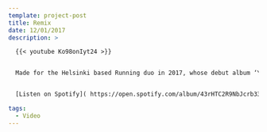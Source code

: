 ```yaml
---
template: project-post
title: Remix
date: 12/01/2017
description: >

  {{< youtube Ko98onIyt24 >}}


  Made for the Helsinki based Running duo in 2017, whose debut album ‘YUO’ came out on Olde English Spelling Bee. The remix was released as part of the YUO remix album. Daglara, a fashion company from Athens, directed the video for the track. 12/2017


  [Listen on Spotify]( https://open.spotify.com/album/43rHTC2R9NbJcrb33Kk43B)

tags:
  - Video
---
```

